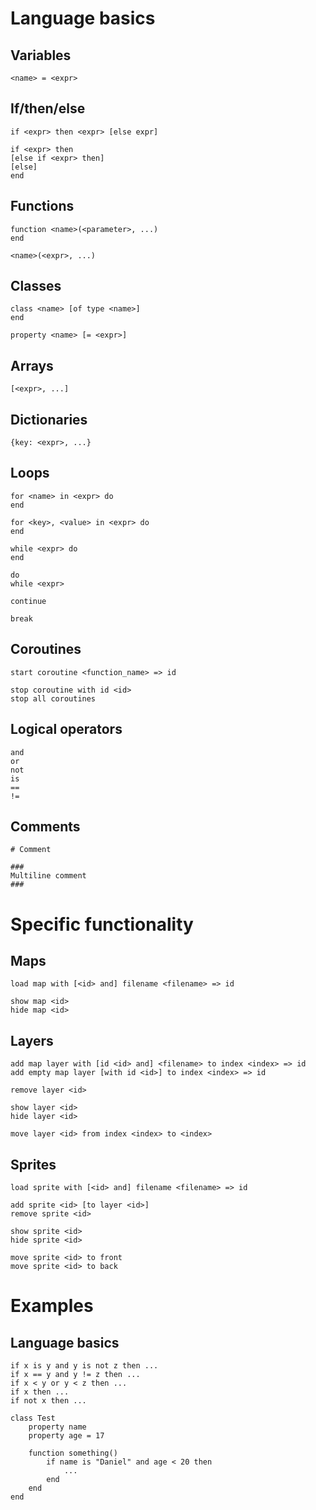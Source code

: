 # Language basics

## Variables

    <name> = <expr>

## If/then/else

    if <expr> then <expr> [else expr]

    if <expr> then
    [else if <expr> then]
    [else]
    end

## Functions

    function <name>(<parameter>, ...)
    end

    <name>(<expr>, ...)

## Classes

    class <name> [of type <name>]
    end

    property <name> [= <expr>]

## Arrays

    [<expr>, ...]

## Dictionaries

    {key: <expr>, ...}

## Loops

    for <name> in <expr> do
    end

    for <key>, <value> in <expr> do
    end

    while <expr> do
    end

    do
    while <expr>

    continue

    break

## Coroutines

    start coroutine <function_name> => id

    stop coroutine with id <id>
    stop all coroutines

## Logical operators

    and
    or
    not
    is
    ==
    !=

## Comments

    # Comment

    ###
    Multiline comment
    ###

# Specific functionality

## Maps

    load map with [<id> and] filename <filename> => id

    show map <id>
    hide map <id>

## Layers

    add map layer with [id <id> and] <filename> to index <index> => id
    add empty map layer [with id <id>] to index <index> => id

    remove layer <id>

    show layer <id>
    hide layer <id>

    move layer <id> from index <index> to <index>

## Sprites

    load sprite with [<id> and] filename <filename> => id

    add sprite <id> [to layer <id>]
    remove sprite <id>

    show sprite <id>
    hide sprite <id>

    move sprite <id> to front
    move sprite <id> to back



# Examples

## Language basics

    if x is y and y is not z then ...
    if x == y and y != z then ...
    if x < y or y < z then ...
    if x then ...
    if not x then ...

    class Test
        property name
        property age = 17

        function something()
            if name is "Daniel" and age < 20 then
                ...
            end
        end
    end
